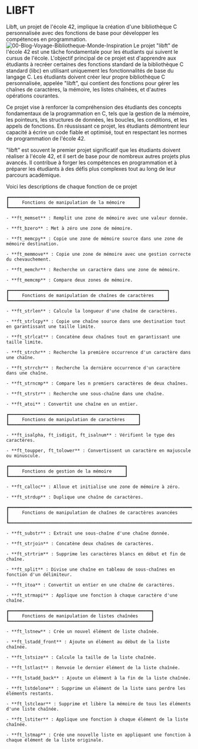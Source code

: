 # LIBFT
Libft, un projet de l'école 42, implique la création d'une bibliothèque C personnalisée avec des fonctions de base pour développer les compétences en programmation.
![00-Blog-Voyage-Bibliotheque-Monde-Inspiration](https://github.com/Kurama77190/LIBFT/assets/141369136/28807010-3130-4069-9ffe-e57bd8fb0cd5)
Le projet "libft" de l'école 42 est une tâche fondamentale pour les étudiants qui suivent le cursus de l'école. L'objectif principal de ce projet est d'apprendre aux étudiants à recréer certaines des fonctions standard de la bibliothèque C standard (libc) en utilisant uniquement les fonctionnalités de base du langage C. Les étudiants doivent créer leur propre bibliothèque C personnalisée, appelée "libft", qui contient des fonctions pour gérer les chaînes de caractères, la mémoire, les listes chaînées, et d'autres opérations courantes.

Ce projet vise à renforcer la compréhension des étudiants des concepts fondamentaux de la programmation en C, tels que la gestion de la mémoire, les pointeurs, les structures de données, les boucles, les conditions, et les appels de fonctions. En réussissant ce projet, les étudiants démontrent leur capacité à écrire un code fiable et optimisé, tout en respectant les normes de programmation de l'école 42.

"libft" est souvent le premier projet significatif que les étudiants doivent réaliser à l'école 42, et il sert de base pour de nombreux autres projets plus avancés. Il contribue à forger les compétences en programmation et à préparer les étudiants à des défis plus complexes tout au long de leur parcours académique.

Voici les descriptions de chaque fonction de ce projet
```
┏━━━━━━━━━━━━━━━━━━━━━━━━━━━━━━━━━━━━━━━━━━━━━━━━━┓
┃     Fonctions de manipulation de la mémoire     ┃
┗━━━━━━━━━━━━━━━━━━━━━━━━━━━━━━━━━━━━━━━━━━━━━━━━━┛

- **ft_memset** : Remplit une zone de mémoire avec une valeur donnée.

- **ft_bzero** : Met à zéro une zone de mémoire.

- **ft_memcpy** : Copie une zone de mémoire source dans une zone de mémoire destination.

- **ft_memmove** : Copie une zone de mémoire avec une gestion correcte du chevauchement.

- **ft_memchr** : Recherche un caractère dans une zone de mémoire.

- **ft_memcmp** : Compare deux zones de mémoire.

┏━━━━━━━━━━━━━━━━━━━━━━━━━━━━━━━━━━━━━━━━━━━━━━━━━━━━━━━━━━━━┓
┃     Fonctions de manipulation de chaînes de caractères     ┃
┗━━━━━━━━━━━━━━━━━━━━━━━━━━━━━━━━━━━━━━━━━━━━━━━━━━━━━━━━━━━━┛

- **ft_strlen** : Calcule la longueur d'une chaîne de caractères.

- **ft_strlcpy** : Copie une chaîne source dans une destination tout en garantissant une taille limite.

- **ft_strlcat** : Concatène deux chaînes tout en garantissant une taille limite.

- **ft_strchr** : Recherche la première occurrence d'un caractère dans une chaîne.

- **ft_strrchr** : Recherche la dernière occurrence d'un caractère dans une chaîne.

- **ft_strncmp** : Compare les n premiers caractères de deux chaînes.

- **ft_strstr** : Recherche une sous-chaîne dans une chaîne.

- **ft_atoi** : Convertit une chaîne en un entier.

┏━━━━━━━━━━━━━━━━━━━━━━━━━━━━━━━━━━━━━━━━━━━━━━━━━┓
┃     Fonctions de manipulation de caractères     ┃
┗━━━━━━━━━━━━━━━━━━━━━━━━━━━━━━━━━━━━━━━━━━━━━━━━━┛

- **ft_isalpha, ft_isdigit, ft_isalnum** : Vérifient le type des caractères.

- **ft_toupper, ft_tolower** : Convertissent un caractère en majuscule ou minuscule.

┏━━━━━━━━━━━━━━━━━━━━━━━━━━━━━━━━━━━━━━━━━━━━┓
┃     Fonctions de gestion de la mémoire     ┃
┗━━━━━━━━━━━━━━━━━━━━━━━━━━━━━━━━━━━━━━━━━━━━┛

- **ft_calloc** : Alloue et initialise une zone de mémoire à zéro.

- **ft_strdup** : Duplique une chaîne de caractères.

┏━━━━━━━━━━━━━━━━━━━━━━━━━━━━━━━━━━━━━━━━━━━━━━━━━━━━━━━━━━━━━━━━━━━━━┓
┃     Fonctions de manipulation de chaînes de caractères avancées     ┃
┗━━━━━━━━━━━━━━━━━━━━━━━━━━━━━━━━━━━━━━━━━━━━━━━━━━━━━━━━━━━━━━━━━━━━━┛

- **ft_substr** : Extrait une sous-chaîne d'une chaîne donnée.

- **ft_strjoin** : Concatène deux chaînes de caractères.

- **ft_strtrim** : Supprime les caractères blancs en début et fin de chaîne.

- **ft_split** : Divise une chaîne en tableau de sous-chaînes en fonction d'un délimiteur.

- **ft_itoa** : Convertit un entier en une chaîne de caractères.

- **ft_strmapi** : Applique une fonction à chaque caractère d'une chaîne.

┏━━━━━━━━━━━━━━━━━━━━━━━━━━━━━━━━━━━━━━━━━━━━━━━━━━━━━━┓
┃     Fonctions de manipulation de listes chaînées     ┃
┗━━━━━━━━━━━━━━━━━━━━━━━━━━━━━━━━━━━━━━━━━━━━━━━━━━━━━━┛

- **ft_lstnew** : Crée un nouvel élément de liste chaînée.

- **ft_lstadd_front** : Ajoute un élément au début de la liste chaînée.

- **ft_lstsize** : Calcule la taille de la liste chaînée.

- **ft_lstlast** : Renvoie le dernier élément de la liste chaînée.

- **ft_lstadd_back** : Ajoute un élément à la fin de la liste chaînée.

- **ft_lstdelone** : Supprime un élément de la liste sans perdre les éléments restants.

- **ft_lstclear** : Supprime et libère la mémoire de tous les éléments d'une liste chaînée.

- **ft_lstiter** : Applique une fonction à chaque élément de la liste chaînée.

- **ft_lstmap** : Crée une nouvelle liste en appliquant une fonction à chaque élément de la liste originale.
```
